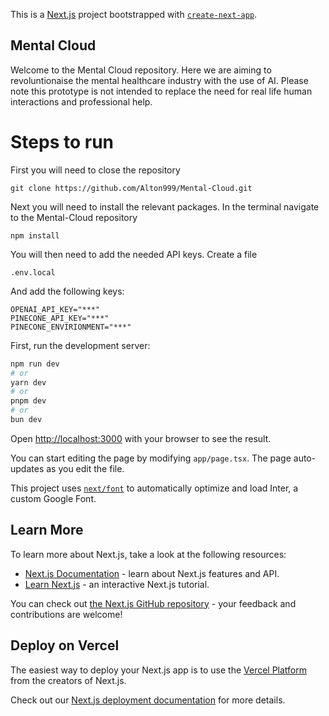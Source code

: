 This is a [Next.js](https://nextjs.org/) project bootstrapped with [`create-next-app`](https://github.com/vercel/next.js/tree/canary/packages/create-next-app).

## Mental Cloud
Welcome to the Mental Cloud repository. Here we are aiming to revoluntionaise the mental healthcare industry with the use of AI. Please note this prototype is not intended to replace the need for real life human interactions and professional help.

# Steps to run 
First you will need to close the repository
```
git clone https://github.com/Alton999/Mental-Cloud.git
```

Next you will need to install the relevant packages.
In the terminal navigate to the Mental-Cloud repository
```
npm install
``` 
You will then need to add the needed API keys.
Create a file 
```
.env.local
```

And add the following keys:
```
OPENAI_API_KEY="***"
PINECONE_API_KEY="***"
PINECONE_ENVIRIONMENT="***"
```


First, run the development server:

```bash
npm run dev
# or
yarn dev
# or
pnpm dev
# or
bun dev
```

Open [http://localhost:3000](http://localhost:3000) with your browser to see the result.

You can start editing the page by modifying `app/page.tsx`. The page auto-updates as you edit the file.

This project uses [`next/font`](https://nextjs.org/docs/basic-features/font-optimization) to automatically optimize and load Inter, a custom Google Font.

## Learn More

To learn more about Next.js, take a look at the following resources:

- [Next.js Documentation](https://nextjs.org/docs) - learn about Next.js features and API.
- [Learn Next.js](https://nextjs.org/learn) - an interactive Next.js tutorial.

You can check out [the Next.js GitHub repository](https://github.com/vercel/next.js/) - your feedback and contributions are welcome!

## Deploy on Vercel

The easiest way to deploy your Next.js app is to use the [Vercel Platform](https://vercel.com/new?utm_medium=default-template&filter=next.js&utm_source=create-next-app&utm_campaign=create-next-app-readme) from the creators of Next.js.

Check out our [Next.js deployment documentation](https://nextjs.org/docs/deployment) for more details.
